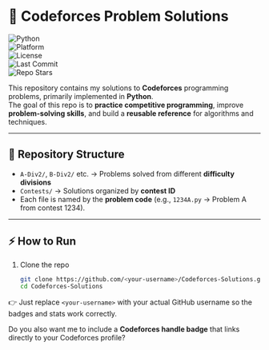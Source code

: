 # 🚀 Codeforces Problem Solutions  

![Python](https://img.shields.io/badge/Python-3.x-blue.svg?logo=python)  
![Platform](https://img.shields.io/badge/Platform-Codeforces-orange.svg)  
![License](https://img.shields.io/badge/License-MIT-green.svg)  
![Last Commit](https://img.shields.io/github/last-commit/<your-username>/Codeforces-Solutions?color=red)  
![Repo Stars](https://img.shields.io/github/stars/<your-username>/Codeforces-Solutions?style=social)  

This repository contains my solutions to **Codeforces** programming problems, primarily implemented in **Python**.  
The goal of this repo is to **practice competitive programming**, improve **problem-solving skills**, and build a **reusable reference** for algorithms and techniques.  

---

## 📂 Repository Structure  


- `A-Div2/`, `B-Div2/` etc. → Problems solved from different **difficulty divisions**  
- `Contests/` → Solutions organized by **contest ID**  
- Each file is named by the **problem code** (e.g., `1234A.py` → Problem A from contest 1234).  

---

## ⚡ How to Run  

1. Clone the repo  
   ```bash
   git clone https://github.com/<your-username>/Codeforces-Solutions.git
   cd Codeforces-Solutions

👉 Just replace `<your-username>` with your actual GitHub username so the badges and stats work correctly.  

Do you also want me to include a **Codeforces handle badge** that links directly to your Codeforces profile?
